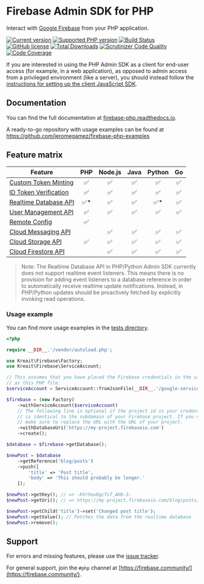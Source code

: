 # Firebase Admin SDK for PHP

Interact with [Google Firebase](https://firebase.google.com) from your PHP application.

[![Current version](https://img.shields.io/packagist/v/kreait/firebase-php.svg)](https://packagist.org/packages/kreait/firebase-php)
[![Supported PHP version](https://img.shields.io/packagist/php-v/kreait/firebase-php.svg)]()
[![Build Status](https://travis-ci.org/kreait/firebase-php.svg?branch=master)](https://travis-ci.org/kreait/firebase-php)
[![GitHub license](https://img.shields.io/github/license/kreait/firebase-php.svg)](https://github.com/kreait/firebase-php/blob/master/LICENSE)
[![Total Downloads](https://img.shields.io/packagist/dt/kreait/firebase-php.svg)]()
[![Scrutinizer Code Quality](https://scrutinizer-ci.com/g/kreait/firebase-php/badges/quality-score.png?b=master)](https://scrutinizer-ci.com/g/kreait/firebase-php/?branch=master)
[![Code Coverage](https://scrutinizer-ci.com/g/kreait/firebase-php/badges/coverage.png?b=master)](https://scrutinizer-ci.com/g/kreait/firebase-php/?branch=master)

If you are interested in using the PHP Admin SDK as a client for end-user access (for example, in a web application), as opposed to admin access from a privileged environment (like a server), you should instead follow the [instructions for setting up the client JavaScript SDK](https://firebase.google.com/docs/web/setup).

## Documentation

You can find the full documentation at
[firebase-php.readthedocs.io](https://firebase-php.readthedocs.io/).

A ready-to-go repository with usage examples can be found at 
https://github.com/jeromegamez/firebase-php-examples

## Feature matrix

| Feature | PHP | Node.js | Java | Python | Go |
| --- | :---: | :---: | :---: | :---: | :---: |
| [Custom Token Minting](https://firebase.google.com/docs/auth/admin/create-custom-tokens) | ✅ | ✅ | ✅ | ✅ | ✅ |
| [ID Token Verification](https://firebase.google.com/docs/auth/admin/verify-id-tokens)	| ✅ | ✅ | ✅ | ✅ | ✅ |
| [Realtime Database API](https://firebase.google.com/docs/database/admin/start) | ✅* | ✅ | ✅ | ✅* | ✅ |
| [User Management API](https://firebase.google.com/docs/auth/admin/manage-users) | ✅ | ✅ | ✅ | ✅ | ✅ |
| [Remote Config](https://firebase.google.com/docs/remote-config/) | ✅ | | | | |
| [Cloud Messaging API](https://firebase.google.com/docs/cloud-messaging/admin/) |  | ✅ | ✅ | ✅ | ✅ |				
| [Cloud Storage API](https://firebase.google.com/docs/storage/admin/start) | ✅ | ✅ | ✅ | ✅ | ✅ |
| [Cloud Firestore API](https://firebase.google.com/docs/firestore/) | | ✅ | ✅ | ✅ | ✅ |

> Note: The Realtime Database API in PHP/Python Admin SDK currently does not support realtime event listeners. 
This means there is no provision for adding event listeners to a database reference in order to automatically 
receive realtime update notifications. Instead, in PHP/Python updates should be proactively fetched by explicitly 
invoking read operations.

### Usage example

You can find more usage examples in the
[tests directory](https://github.com/kreait/firebase-php/tree/master/tests).

```php
<?php

require __DIR__.'/vendor/autoload.php';

use Kreait\Firebase\Factory;
use Kreait\Firebase\ServiceAccount;

// This assumes that you have placed the Firebase credentials in the same directory
// as this PHP file.
$serviceAccount = ServiceAccount::fromJsonFile(__DIR__.'/google-service-account.json');

$firebase = (new Factory)
    ->withServiceAccount($serviceAccount)
    // The following line is optional if the project id in your credentials file
    // is identical to the subdomain of your Firebase project. If you need it,
    // make sure to replace the URL with the URL of your project.
    ->withDatabaseUri('https://my-project.firebaseio.com')
    ->create();

$database = $firebase->getDatabase();

$newPost = $database
    ->getReference('blog/posts')
    ->push([
        'title' => 'Post title',
        'body' => 'This should probably be longer.'
    ]);

$newPost->getKey(); // => -KVr5eu8gcTv7_AHb-3-
$newPost->getUri(); // => https://my-project.firebaseio.com/blog/posts/-KVr5eu8gcTv7_AHb-3-

$newPost->getChild('title')->set('Changed post title');
$newPost->getValue(); // Fetches the data from the realtime database
$newPost->remove();
```

## Support

For errors and missing features, please use the [issue tracker](https://github.com/kreait/firebase-php/issues/).

For general support, join the `#php` channel at [https://firebase.community/](https://firebase.community/).
